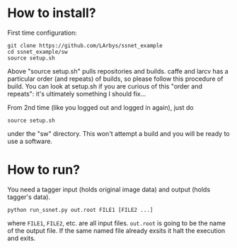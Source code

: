 # How to install?

First time configuration:
```
git clone https://github.com/LArbys/ssnet_example
cd ssnet_example/sw
source setup.sh
```

Above "source setup.sh" pulls repositories and builds.
caffe and larcv has a particular order (and repeats) of builds, so please follow this procedure of build.
You can look at setup.sh if you are curious of this "order and repeats": it's ultimately something I should fix...

From 2nd time (like you logged out and logged in again), just do
```
source setup.sh
```
under the "sw" directory. This won't attempt a build and you will be ready to use a software.

# How to run?

You need a tagger input (holds original image data) and output (holds tagger's data).

```
python run_ssnet.py out.root FILE1 [FILE2 ...]
```
where ```FILE1```, ```FILE2```, etc. are all input files.
```out.root``` is going to be the name of the output file.
If the same named file already exsits it halt the execution and exits.


